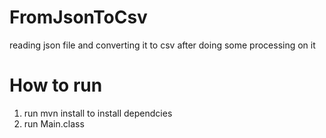 # FromJsonToCsv
reading json file and converting it to csv after doing some processing on it
# How to run 
1. run mvn install to install dependcies
2. run Main.class
